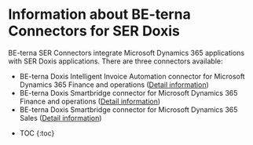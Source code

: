 # Information about BE-terna Connectors for SER Doxis
BE-terna SER Connectors integrate Microsoft Dynamics 365 applications with SER Doxis applications. There are three connectors available:
- BE-terna Doxis Intelligent Invoice Automation connector for Microsoft Dynamics 365 Finance and operations ([Detail information](BE-terna-SER-Connectors/BE-terna-SER-Connectors-for-Dynamics-365-Finance-and-Operations))
- BE-terna Doxis Smartbridge connector for Microsoft Dynamics 365 Finance and operations ([Detail information](BE-terna-SER-Connectors/BE-terna-SER-Connectors-for-Dynamics-365-Finance-and-Operations))
- BE-terna Doxis Smartbridge connector for Microsoft Dynamics 365 Sales ([Detail information](BE-terna-SER-Connectors/BE-terna-SER-Connector-for-Dynamics-365-Sales))

* TOC
{:toc}